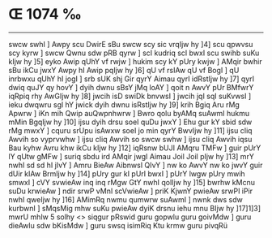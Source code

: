 # Œ 1074 ‰
---
swcw swhI ] Awpy scu DwirE sBu swcw scy sic vrqIjw hy ]4] scu
qpwvsu scy kyrw ] swcw Qwnu sdw pRB qyrw ] scI kudriq scI bwxI scu
swihb suKu kIjw hy ]5] eyko Awip qUhY vf rwjw ] hukim scy kY pUry kwjw ]
AMqir bwhir sBu ikCu jwxY Awpy hI Awip pqIjw hy ]6] qU vf rsIAw qU
vf BogI ] qU inrbwxu qUhY hI jogI ] srb sUK shj Gir qyrY Aimau qyrI
idRstIjw hy ]7] qyrI dwiq quJY qy hovY ] dyih dwnu sBsY jMq loAY ] qoit n
AwvY pUr BMfwrY iqRpiq rhy AwGIjw hy ]8] jwcih isD swiDk bnvwsI ]
jwcih jqI sqI suKvwsI ] ieku dwqwru sgl hY jwick dyih dwnu isRstIjw
hy ]9] krih Bgiq Aru rMg Apwrw ] iKn mih Qwip auQwpnhwrw ] Bwro
qolu byAMq suAwmI hukmu mMin BgqIjw hy ]10] ijsu dyih drsu soeI quDu jwxY
] Ehu gur kY sbid sdw rMg mwxY ] cquru srUpu isAwxw soeI jo min qyrY
BwvIjw hy ]11] ijsu cIiq Awvih so vyprvwhw ] ijsu cIiq Awvih so swcw
swhw ] ijsu cIiq Awvih iqsu Bau kyhw Avru khw ikCu kIjw hy ]12]
iqRsnw bUJI AMqru TMFw ] guir pUrY lY qUtw gMFw ] suriq sbdu ird AMqir
jwgI Aimau Joil Joil pIjw hy ]13] mrY nwhI sd sd hI jIvY ] Amru
BieAw AibnwsI QIvY ] nw ko AwvY nw ko jwvY guir dUir kIAw BrmIjw hy
]14] pUry gur kI pUrI bwxI ] pUrY lwgw pUry mwih smwxI ] cVY svwieAw
inq inq rMgw GtY nwhI qolIjw hy ]15] bwrhw kMcnu suDu krwieAw ] ndir
srwP vMnI scVwieAw ] priK KjwnY pwieAw srwPI iPir nwhI qweIjw hy
]16] AMimRq nwmu qumwrw suAwmI ] nwnk dws sdw kurbwnI ] sMqsMig mhw
suKu pwieAw dyiK drsnu iehu mnu BIjw hy ]17]1]3]
mwrU mhlw 5 solhy
<> siqgur pRswid
guru gopwlu guru goivMdw ] guru dieAwlu sdw bKisMdw ] guru swsq isimRiq
Ktu krmw guru pivqRü
####
